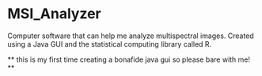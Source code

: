 MSI_Analyzer
============

Computer software that can help me analyze multispectral images. Created using a Java GUI and the statistical computing library called R.

** this is my first time creating a bonafide java gui so please bare with me! **
